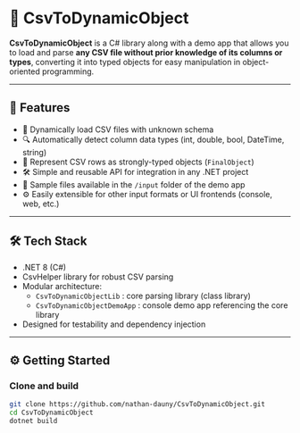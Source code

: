 # 🧩 CsvToDynamicObject

**CsvToDynamicObject** is a C# library along with a demo app that allows you to load and parse **any CSV file without prior knowledge of its columns or types**, converting it into typed objects for easy manipulation in object-oriented programming.

---

## 🚀 Features

- 📂 Dynamically load CSV files with unknown schema  
- 🔍 Automatically detect column data types (int, double, bool, DateTime, string)  
- 🧱 Represent CSV rows as strongly-typed objects (`FinalObject`)  
- 🛠️ Simple and reusable API for integration in any .NET project  
- 📁 Sample  files available in the `/input` folder of the demo app  
- ⚙️ Easily extensible for other input formats or UI frontends (console, web, etc.)

---

## 🛠️ Tech Stack

- .NET 8 (C#)  
- CsvHelper library for robust CSV parsing  
- Modular architecture:  
  - `CsvToDynamicObjectLib` : core parsing library (class library)  
  - `CsvToDynamicObjectDemoApp` : console demo app referencing the core library  
- Designed for testability and dependency injection

---

## ⚙️ Getting Started

### Clone and build

```bash
git clone https://github.com/nathan-dauny/CsvToDynamicObject.git
cd CsvToDynamicObject
dotnet build
